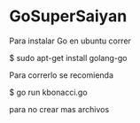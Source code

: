 # GoSuperSaiyan

Para instalar Go en ubuntu correr

  $ sudo apt-get install golang-go

Para correrlo se recomienda

  $ go run kbonacci.go
  
 para no crear mas archivos

